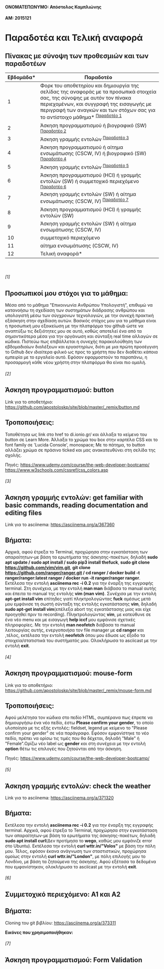 <h4>ΟΝΟΜΑΤΕΠΩΝΥΜΟ: Απόστολος Καμπλιώνης</h4>

<h4>ΑΜ: 2015121</h4>

# Παραδοτέα και Τελική αναφορά

## Πίνακας με σύνοψη των προθεσμιών και των παραδοτέων

| Εβδομάδα* | Παραδοτέο |
| --- | --- |
| 1 | Φορκ του αποθετηρίου και δημιουργία της σελίδας της αναφοράς με τα προσωπικά στοιχεία σας, της σύνοψης με αυτόν τον πίνακα περιεχομένων, και συγγραφή της εισαγωγής με περιγραφή των αναγκών και των στόχων σας για το αντίστοιχο μάθημα* <sup><a href="#1">Παραδοτέο 1 </a></sup> |
| 2 | Άσκηση προγραμματισμού ή βιογραφικό  (SW) <sup><a href="#2">Παραδοτέο 2 </a></sup> | 
| 3 | Άσκηση γραμμής εντολών <sup><a href="#2">Παραδοτέο 3 </a></sup> |
| 4 | Άσκηση προγραμματισμού ή αίτημα ενσωμάτωσης (CSCW, IV) ή βιογραφικό  (SW) <sup><a href="#4">Παραδοτέο 4 |
| 5 | Άσκηση γραμμής εντολών <sup><a href="#2">Παραδοτέο 5 </a></sup> |
| 6 | Άσκηση προγραμματισμού (HCI) ή γραμμής εντολών (SW) ή συμμετοχικό περιεχόμενο <sup><a href="#2">Παραδοτέο 6 </a></sup> |
| 7 | Άσκηση γραμμής εντολών (SW) ή αίτημα ενσωμάτωσης (CSCW, IV) <sup><a href="#2">Παραδοτέο 7 </a></sup> |
| 8 | Άσκηση προγραμματισμού (HCI) ή γραμμής εντολών (SW) |
| 9 | Άσκηση γραμμής εντολών (SW) ή αίτημα ενσωμάτωσης (CSCW, IV) |
| 10 | συμμετοχικό περιεχόμενο |
| 11 | αίτημα ενσωμάτωσης (CSCW, IV) |
| 12 | Τελική αναφορά* |
<br/>

###### [1]

## Προσωπικοί μου στόχοι για το μάθημα:
<p>Μέσα από το μάθημα "Eπικοινωνία Aνθρώπου Yπολογιστή", επιθυμώ να κατανοήσω τη σχεδίαση των συστημάτων διάδρασης ανθρώπου και υπολογιστή μέσω των σύγχρονων τεχνολογιών, 
με την συνεχή  πρακτική εξάσκηση στην σχεδίαση αυτών. Βασικός στόχος μου για το μάθημα είναι η προσωπική μου εξοικείωση με την πλατφόρμα του github ώστε να αναπτύξω τις δεξιότητες μου σε αυτό, κσθώς αποτελεί ένα από τα σημαντικότερα μέσα για την οργάνωση και σύνταξη real time αλλαγών σε κώδικα. Πιστεύω πως επιβάλλεται η συνεχής παρακολούθηση των εβδομαδιαίων διαλέξεων και εργαστηρίων, διότι με μια πρώτη προσέγγιση το Gιthub δεν ιδιαίτερα φιλικό ως προς το χρήστη που δεν διαθέτει κάποια εμπειρία με το εργαλείο αυτό. Εφόσον εφαρμοστούν τα παραπάνω, η προσαρμογή κάθε νέου χρήστη στην πλατφόρμα θα είναι πιο ομαλή.</p>

###### [2]

## Άσκηση προγραμματισμού: button
Link για το αποθετήριο: https://github.com/apostoloskp/site/blob/master/_remix/button.md

## Τροποποιήσεις:
Τοποθέτησα ως link στο href το di.ionio.gr/ και άλλαξα το κείμενο του button σε Learn More.
Άλλαξα το χρώμα του box στην καρτέλα CSS και το font family σε 'Lucida Console', monospace;
Με το πάτημα, το button αλλάζει χρώμα σε πράσινο ticked και μας ανακατευθύνει στη σελίδα της σχολής.

Πηγές: https://www.udemy.com/course/the-web-developer-bootcamp/ https://www.w3schools.com/cssref/css_colors.asp

###### [3]

## Άσκηση γραμμής εντολών: get familiar with basic commands, reading documentation and editing files
Link για το asciinema: https://asciinema.org/a/367360 

## Βήματα:
Αρχικά, αφού έτρεξα το Terminal, προχώρησα στην εγκατάσταση των απαραίτητων-με βάση τα ερωτήματα της άσκησης-πακέτων, δηλαδή
**sudo apt update / sudo apt install / sudo pip3 install thefuck**, **sudo git clone https://github.com/vim/vim.git**, **git clone https://github.com/ranger/ranger.git / cd ranger / docker build -t ranger/ranger:latest ranger / docker run -it ranger/ranger ranger**.
Εκτέλεσα την εντολή **asciinema rec -i 0.2** για την έναρξη της εγγραφής terminal.
Στη συνέχεια, με την εντολή **man man** διάβασα το manual αυτής και έπειτα το manual της εντολής **vim (man vim)**. Συνέχισα με την εντολή **apt-get
install vim** επίτηδες γιατί πληκτρολογώντας **fuck** αμέσως μετά μου εμφάνισε τη σωστή σύνταξη της εντολής εγκατάστασης **vim**, δηλαδή **sudo apt-get
install vim**(επέλεξα abort της εγκατάστασης μιας και είχε προηγηθεί πριν το recording). Πληκτρολογώντας **vim**, με κατεύθυνε σε ένα νέο menu και με
εισαγωγή **help iccf** μου εμφάνισε σχετικές πληροφορίες. Με την εντολή **man neofetch** διάβασα το manual λειτουργίας αυτής, ενεργοποιήσα τον file manager
με **cd ranger** και ,τέλος, εκτέλεσα την εντολή **neofetch** όπου μου έδωσε ως έξοδο τα στοιχεία/στατιστικά του συστήματός μου.
Ολοκλήρωσα το asciicast με την εντολή **exit**.

###### [4]

## Άσκηση προγραμματισμού: mouse-form
Link για το αποθετήριο: https://github.com/apostoloskp/site/blob/master/_remix/mouse-form.md

## Τροποποιήσεις:
Αφού μελέτησα τον κώδικα στο πεδίο HTML, συμπέρανα πως έπρεπε να δημιουργήσω ένα νέο πεδίο, έστω **Please confirm your gender**, το οποίο υλοποίησα με τις εξής εντολές: fieldset, legend με κείμενο το "Please confirm your gender" σε νέα παράγραφο.
Εφόσον εμφανίστηκε το νέο πεδίο, πρέπει να ορίσω τις τιμές που θα δέχεται, δηλαδή "Male" ή "Female".Ορίζω νέο label ως
**gender** και στη συνέχεια με την εντολή **option** θέτω τις επιλογές που ζητούνται από την άσκηση.
  
Πηγές: https://www.udemy.com/course/the-web-developer-bootcamp/

###### [5]

## Άσκηση γραμμής εντολών: check the weather
Link για το asciinema: https://asciinema.org/a/371320

## Βήματα:
Εκτέλεσα την εντολή **asciinema rec -i 0.2** για την έναρξη της εγγραφής terminal.
Αρχικά, αφού έτρεξα το Terminal, προχώρησα στην εγκατάσταση των απαραίτητων-με βάση τα ερωτήματα της άσκησης-πακέτων, δηλαδή **sudo apt install curl**(Δεν προτίμησα το **wego**, καθώς μου εμφάνιζε error στο Ubuntu). Εκτέλεσα την εντολή **curl wttr.in/"Volos"** με βάση την πόλη μου. Τέλος, εφόσον έκανα ανάγνωση των σταστιστικών, προχώρησα ομοίως στην εντολή **curl wttr.in/"London"**, με πόλη επιλογής μου το Λονδίνο, με βάση τα ζητούμενα της άσκησης. Αφού εξέτασα τα δεδομένα που εμφανίστηκαν, ολοκλήρωσα το asciicast με την εντολή **exit**.

###### [6]

## Συμμετοχικό περιεχόμενο: A1 και A2

## Βήματα:
Cloning του git βιβλίου: https://asciinema.org/a/373311

**Εικόνες που χρησιμοποιήθηκαν:**

###### [7]

## Άσκηση προγραμματισμού: Form Validation
